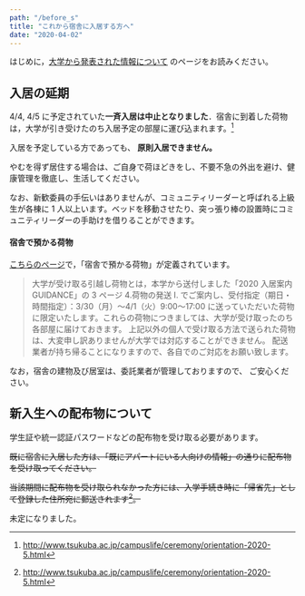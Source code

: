```yaml
---
path: "/before_s"
title: "これから宿舎に入居する方へ"
date: "2020-04-02"
---
```


はじめに，[大学から発表された情報について](/univ_info) のページをお読みください。

## 入居の延期

4/4, 4/5 に予定されていた**一斉入居は中止となりました**．宿舎に到着した荷物は，大学が引き受けたのち入居予定の部屋に運び込まれます。[^1]

入居を予定している方であっても、 **原則入居できません。**

やむを得ず居住する場合は、ご自身で荷ほどきをし、不要不急の外出を避け、健康管理を徹底し、生活してください。

なお、新歓委員の手伝いはありませんが、コミュニティリーダーと呼ばれる上級生が各棟に 1 人以上います。ベッドを移動させたり、突っ張り棒の設置時にコミュニティリーダーの手助けを借りることができます。

#### 宿舎で預かる荷物

[こちらのページ](http://www.tsukuba.ac.jp/campuslife/ceremony/pdf/orientation-2020/orientation-2020-5-20200402.pdf)で，「宿舎で預かる荷物」が定義されています。

> 大学が受け取る引越し荷物とは，本学から送付しました「2020 入居案内 GUIDANCE」の 3 ページ 4.荷物の発送 Ⅰ. でご案内し、受付指定（期日・時間指定）：3/30（月）〜4/1（火）9:00〜17:00 に送っていただいた荷物に限定いたします。これらの荷物につきましては、大学が受け取ったのち各部屋に届けておきます。
> 上記以外の個人で受け取る方法で送られた荷物は、大変申し訳ありませんが大学では対応することができません。
> 配送業者が持ち帰ることになりますので、各自でのご対応をお願い致します。

なお，宿舎の建物及び居室は、委託業者が管理しておりますので、 ご安心ください。

## 新入生への配布物について

学生証や統一認証パスワードなどの配布物を受け取る必要があります。

~~既に宿舎に入居した方は、「既にアパートにいる人向けの情報」の通りに配布物を受け取ってください。~~

~~当該期間に配布物を受け取られなかった方には、入学手続き時に「帰省先」として登録した住所宛に郵送されます[^1]。~~

未定になりました。

[^1]: http://www.tsukuba.ac.jp/campuslife/ceremony/orientation-2020-5.html
